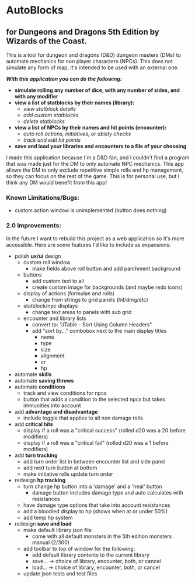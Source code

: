 # AutoBlocks
## for Dungeons and Dragons 5th Edition by Wizards of the Coast.
<p>
This is a tool for dungeon and dragons (D&D) dungeon masters (DMs) to automate mechanics for non player characters (NPCs).
This does not simulate any form of map, it's intended to be used with an external one.
</p>

***With this application you can do the following:***
  - **simulate rolling any number of dice, with any number of sides, and with any modifier**
  - **view a list of statblocks by their names (library):**
    - *view statblock details*
    - *add custom statblocks*
    - *delete statblocks*
  - **view a list of NPCs by their names and hit points (encounter):**
    - *auto roll actions, initiatives, or ability checks*
    - *track and edit hit points*
  - **save and load your libraries and encounters to a file of your choosing**

<p>
I made this application because I'm a D&D fan, and I couldn't find a program that was made just for the DM to only 
automate NPC mechanics. This app allows the DM to only exclude repetitive simple rolls and hp management, so they can 
focus on the rest of the game. This is for personal use, but I think any DM would benefit from this app!
</p>

### Known Limitations/Bugs:
- custom action window is unimplemented (button does nothing)

### 2.0 Improvements:
In the future I want to rebuild this project as a web application so it's more accessible. Here are some features I'd like to include as expansions:
- polish **ux/ui** design
    - custom roll window
        - make fields above roll button and add parchment background
    - buttons
        - add custom text to all
        - create custom image for backgrounds (and maybe redo icons)
    - display of actions (formulae and rolls)
        - change from strings to grid panels (hit/dmg/etc)
    - statblock/npc displays
        - change text areas to panels with sub grid
    - encounter and library lists
      - convert to: "JTable - Sort Using Column Headers"
      - add "sort by..." combobox next to the main display titles
          - name
          - type
          - size
          - alignment
          - cr
          - hp
- automate **skills**
- automate **saving throws**
- automate **conditions**
  - track and view conditions for npcs
  - button that adds a condition to the selected npcs but takes immunities into account
- add **advantage and disadvantage**
  - include toggle that applies to all non damage rolls
- add **critical hits**
  - display if a roll was a "critical success" (rolled d20 was a 20 before modifiers)
  - display if a roll was a "critical fail" (rolled d20 was a 1 before modifiers)
- add **turn tracking**
  - add turn order list in between encounter list and side panel
  - add next turn button at bottom
  - make initiative rolls update turn order
- redesign **hp tracking**
  - turn change hp button into a 'damage' and a 'heal' button
    - damage button includes damage type and auto calculates with resistances
  - have damage type options that take into account resistances
  - add a bloodied display to hp (shows when at or under 50%)
  - add temp hp system
- redesign **save and load**
  - make default library json file
    - come with all default monsters in the 5th edition monsters manual (2/300)
  - add toolbar to top of window for the following:
    - add default library contents to the current library
    - save... -> choice of library, encounter, both, or cancel
    - load... -> choice of library, encounter, both, or cancel
  - update json tests and test files